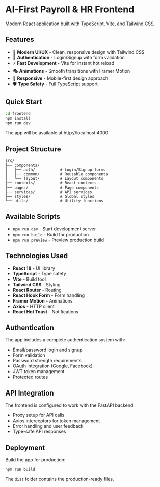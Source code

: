# AI-First Payroll & HR Frontend

Modern React application built with TypeScript, Vite, and Tailwind CSS.

## Features

- 🎨 **Modern UI/UX** - Clean, responsive design with Tailwind CSS
- 🔐 **Authentication** - Login/Signup with form validation
- ⚡ **Fast Development** - Vite for instant hot reload
- 🎭 **Animations** - Smooth transitions with Framer Motion
- 📱 **Responsive** - Mobile-first design approach
- 🛡️ **Type Safety** - Full TypeScript support

## Quick Start

```bash
cd frontend
npm install
npm run dev
```

The app will be available at http://localhost:4000

## Project Structure

```
src/
├── components/
│   ├── auth/           # Login/Signup forms
│   ├── common/         # Reusable components
│   └── layout/         # Layout components
├── contexts/           # React contexts
├── pages/              # Page components
├── services/           # API services
├── styles/             # Global styles
└── utils/              # Utility functions
```

## Available Scripts

- `npm run dev` - Start development server
- `npm run build` - Build for production
- `npm run preview` - Preview production build

## Technologies Used

- **React 18** - UI library
- **TypeScript** - Type safety
- **Vite** - Build tool
- **Tailwind CSS** - Styling
- **React Router** - Routing
- **React Hook Form** - Form handling
- **Framer Motion** - Animations
- **Axios** - HTTP client
- **React Hot Toast** - Notifications

## Authentication

The app includes a complete authentication system with:

- Email/password login and signup
- Form validation
- Password strength requirements
- OAuth integration (Google, Facebook)
- JWT token management
- Protected routes

## API Integration

The frontend is configured to work with the FastAPI backend:

- Proxy setup for API calls
- Axios interceptors for token management
- Error handling and user feedback
- Type-safe API responses

## Deployment

Build the app for production:

```bash
npm run build
```

The `dist` folder contains the production-ready files.
